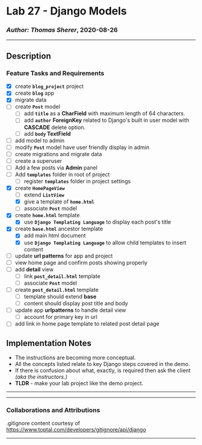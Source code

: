 # Lab 27 - Django Models

### *Author: Thomas Sherer*, 2020-08-26

---

## Description
### Feature Tasks and Requirements
- [X] create __`blog_project`__ project
- [X] create __`blog`__ app
- [X] migrate data
- [ ] create __`Post`__ model
	- [ ] add __`title`__ as a __CharField__ with maximum length of 64 characters.
	- [ ] add __`author`__ __ForeignKey__ related to Django's built in user model with __CASCADE__ delete option.
	- [ ] add __`body` TextField__ <br>

- [ ] add model to admin
- [ ] modify __`Post`__ model have user friendly display in admin
- [ ] create migrations and migrate data
- [ ] create a superuser
- [ ] Add a few posts via __Admin__ panel
- [ ] Add __`templates`__ folder in root of project
	- [ ] register __`templates`__ folder in project settings <br>

- [X] create __`HomePageView`__
	- [ ] extend __`ListView`__
	- [X] give a template of __`home.html`__
	- [ ] associate __`Post`__ model <br>

- [X] create __`home.html`__ template
	- [X] use __`Django Templating Language`__ to display each post's title <br>

- [X] create __`base.html`__ ancestor template
	- [X] add main html document
	- [X] use __`Django Templating Language`__ to allow child templates to insert content <br>

- [ ] update __url patterns__ for app and project
- [ ] view home page and confirm posts showing properly
- [ ] add __detail__ view
	- [ ] link __`post_detail.html`__ template
	- [ ] associate __`Post`__ model <br>

- [ ] create __`post_detail.html`__ template
	- [ ] template should extend __base__
	- [ ] content should display post title and body <br>

- [ ] update app __urlpatterns__ to handle detail view
	- [ ] account for primary key in url <br>

- [ ] add link in home page template to related post detail page <br>

## Implementation Notes
- The instructions are becoming more conceptual.
- All the concepts listed relate to key Django steps covered in the demo.
- If there is confusion about what, exactly, is required then ask the client *(aka the instructors.)*
- __TLDR__ - make your lab project like the demo project. <br>

---

<!-- My code is [here](./) <br> -->

---

### Collaborations and Attributions
<!-- __Skyler Burger__ helped immensely when trying to import a corpus of english words when 'import' wasn't working for the cipher-breaker function. -->

<!-- __Merry Cimakasky__ helped with NN. -->

<!-- __Lee-Roy King__ helped with NN. -->

.gitignore content courtesy of https://www.toptal.com/developers/gitignore/api/django

<!-- __likegeeks.com__ helped with [understanding chr() and ord()](https://likegeeks.com/python-caesar-cipher/) -->

---
